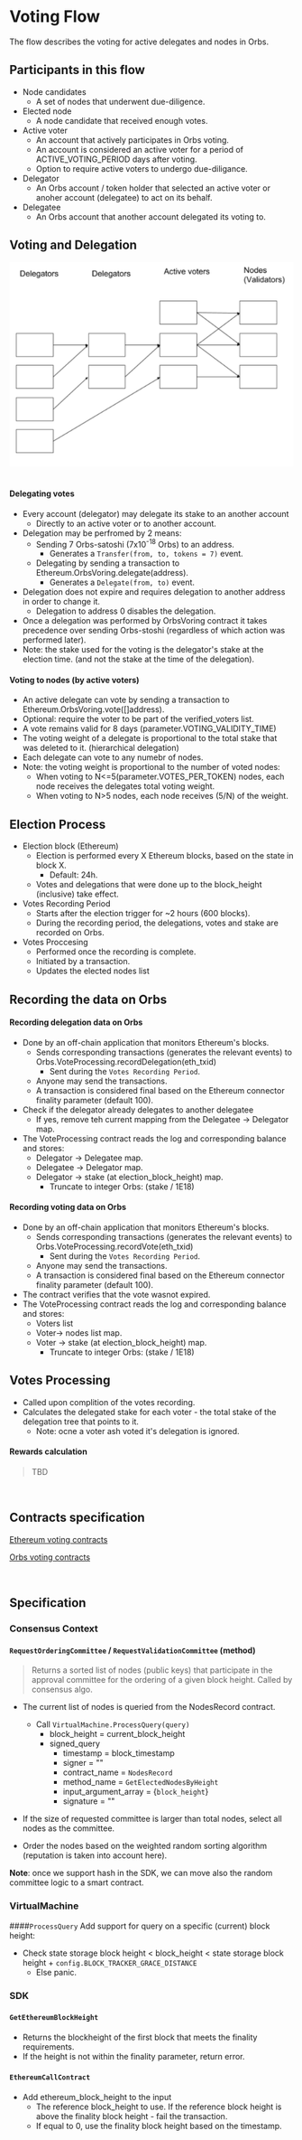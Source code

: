 # Voting Flow

The flow describes the voting for active delegates and nodes in Orbs.

## Participants in this flow
* Node candidates
  * A set of nodes that underwent due-diligence.
* Elected node
  * A node candidate that received enough votes.
* Active voter
  * An account that actively participates in Orbs voting.
  * An account is considered an active voter for a period of ACTIVE_VOTING_PERIOD days after voting.
  * Option to require active voters to undergo due-diligance.
* Delegator
  * An Orbs account / token holder that selected an active voter or anoher account (delegatee) to act on its behalf.
* Delegatee
  * An Orbs account that another account delegated its voting to.

## Voting and Delegation

![alt text][hierarchical_voting] <br/><br/>

[hierarchical_voting]: ../_img/hierarchical_voting.png "hierarchical voting"

#### Delegating votes
* Every account (delegator) may delegate its stake to an another account
  * Directly to an active voter or to another account.
* Delegation may be perfromed by 2 means:
  * Sending 7 Orbs-satoshi (7x10<sup>-18</sup> Orbs) to an address.
    * Generates a `Transfer(from, to, tokens = 7)` event.
  * Delegating by sending a transaction to Ethereum.OrbsVoring.delegate(address).
    * Generates a `Delegate(from, to)` event.
* Delegation does not expire and requires delegation to another address in order to change it.
  * Delegation to address 0 disables the delegation.
* Once a delegation was performed by OrbsVoring contract it takes precedence over sending Orbs-stoshi (regardless of which action was performed later).
* Note: the stake used for the voting is the delegator's stake at the election time. (and not the stake at the time of the delegation).

#### Voting to nodes (by active voters)
* An active delegate can vote by sending a transaction to Ethereum.OrbsVoring.vote([]address).
* Optional: require the voter to be part of the verified_voters list.
* A vote remains valid for 8 days (parameter.VOTING_VALIDITY_TIME)
* The voting weight of a delegate is proportional to the total stake that was deleted to it. (hierarchical delegation)
* Each delegate can vote to any numebr of nodes.
* Note: the voting weight is proportional to the number of voted nodes:
  * When voting to N<=5(parameter.VOTES_PER_TOKEN) nodes, each node receives the delegates total voting weight.
  * When voting to N>5 nodes, each node receives (5/N) of the weight.

## Election Process
* Election block (Ethereum)
  * Election is performed every X Ethereum blocks, based on the state in block X.
    * Default: 24h.
  * Votes and delegations that were done up to the block_height (inclusive) take effect.
* Votes Recording Period
  * Starts after the election trigger for ~2 hours (600 blocks).
  * During the recording period, the delegations, votes and stake are recorded on Orbs.
* Votes Proccesing
  * Performed once the recording is complete.
  * Initiated by a transaction.
  * Updates the elected nodes list

## Recording the data on Orbs

#### Recording delegation data on Orbs
* Done by an off-chain application that monitors Ethereum's blocks.
  * Sends corresponding transactions (generates the relevant events) to Orbs.VoteProcessing.recordDelegation(eth_txid)
    * Sent during the `Votes Recording Period`.
  * Anyone may send the transactions.
  * A transaction is considered final based on the Ethereum connector finality parameter (default 100).
* Check if the delegator already delegates to another delegatee
  * If yes, remove teh current mapping from the Delegatee -> Delegator map. 
* The VoteProcessing contract reads the log and corresponding balance and stores:
  * Delegator -> Delegatee map.
  * Delegatee -> Delegator map.
  * Delegator -> stake (at election_block_height) map.
    * Truncate to integer Orbs: (stake / 1E18)

#### Recording voting data on Orbs
* Done by an off-chain application that monitors Ethereum's blocks.
  * Sends corresponding transactions (generates the relevant events) to Orbs.VoteProcessing.recordVote(eth_txid)
    * Sent during the `Votes Recording Period`.
  * Anyone may send the transactions.
  * A transaction is considered final based on the Ethereum connector finality parameter (default 100).
* The contract verifies that the vote wasnot expired.
* The VoteProcessing contract reads the log and corresponding balance and stores:
  * Voters list 
  * Voter-> nodes list map.
  * Voter -> stake (at election_block_height) map.
    * Truncate to integer Orbs: (stake / 1E18)

## Votes Processing
* Called upon complition of the votes recording.
* Calculates the delegated stake for each voter - the total stake of the delegation tree that points to it.
  * Note: ocne a voter ash voted it's delegation is ignored. 

#### Rewards calculation
> TBD

&nbsp;
## Contracts specification

[Ethereum voting contracts](../smart-contracts/etehreum-contracts/voting.md)

[Orbs voting contracts](../smart-contracts/orbs-system-contracts/voting.md)

&nbsp;
## Specification

### Consensus Context

#### `RequestOrderingCommittee` / `RequestValidationCommittee` (method)
> Returns a sorted list of nodes (public keys) that participate in the approval committee for the ordering of a given block height. Called by consensus algo.

* The current list of nodes is queried from the NodesRecord contract.
  * Call `VirtualMachine.ProcessQuery(query)`
    * block_height = current_block_height
    * signed_query
      * timestamp = block_timestamp
      * signer = ""
      * contract_name = `NodesRecord`
      * method_name = `GetElectedNodesByHeight`
      * input_argument_array = {`block_height`}
      * signature = ""

* If the size of requested committee is larger than total nodes, select all nodes as the committee.
* Order the nodes based on the weighted random sorting algorithm (reputation is taken into account here).

**Note**: once we support hash in the SDK, we can move also the random committee logic to a smart contract.

### VirtualMachine

####`ProcessQuery`
Add support for query on a specific (current) block height:
* Check state storage block height < block_height < state storage block height + `config.BLOCK_TRACKER_GRACE_DISTANCE`
  * Else panic.

### SDK

#### `GetEthereumBlockHeight`
* Returns the blockheight of the first block that meets the finality requirements.
* If the height is not within the finality parameter, return error.

#### `EthereumCallContract`
* Add ethereum_block_height to the input
  * The reference block_height to use. If the reference block height is above the finality block height - fail the transaction. 
  * If equal to 0, use the finality block height based on the timestamp.



